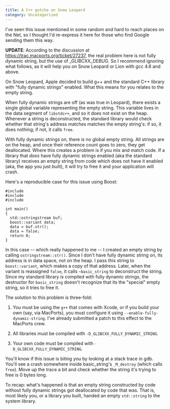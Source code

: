 ```yaml
---
title: A C++ gotcha on Snow Leopard
category: Uncategorized
---
```


I've seen this issue mentioned in some random and hard to reach places on the Net, so I thought I'd re-express it here for those who find Google sending them this way.

**UPDATE**: According to the discussion at https://trac.macports.org/ticket/27237, the real problem here is not fully dynamic string, but the use of _GLIBCXX_DEBUG.  So I recommend ignoring what follows, as it will help you on Snow Leopard or Lion with gcc 4.6 and above.

<!--more-->
On Snow Leopard, Apple decided to build g++ and the standard C++ library with "fully dynamic strings" enabled.  What this means for you relates to the empty string.

When fully dynamic strings are off (as was true in Leopard), there exists a single global variable representing the empty string.  This variable lives in the data segment of `libstdc++`, and so it does not exist on the heap.  Whenever a string is deconstructed, the standard library would check whether that string's address matches matches the empty string's: if so, it does nothing; if not, it calls `free`.

With fully dynamic strings on, there is no global empty string.  All strings are on the heap, and once their reference count goes to zero, they get deallocated.  Where this creates a problem is if you mix and match code.  If a library that *does* have fully dynamic strings enabled (aka the standard library) receives an empty string from code which does not have it enabled (aka, the app you just built), it will try to free it and your application will crash.

Here's a reproducible case for this issue using Boost:

    #include 
    #include 
    #include 
   
    int main()
    {
      std::ostringstream buf;
      boost::variant data;
      data = buf.str();
      data = false;
      return 0;
    }

In this case -- which really happened to me -- I created an empty string by calling `ostringstream::str()`.  Since I don't have fully dynamic string on, its address is in data space, not on the heap.  I pass this string to `boost::variant`, which makes a copy of that address.  Later, when the variant is reassigned `false`, it calls `~basic_string` to deconstruct the string.  Since my standard library *is* compiled with fully dynamic strings, the destructor for `basic_string` doesn't recognize that its the "special" empty string, so it tries to free it.

The solution to this problem is three-fold:

 1. You must be using the `g++` that comes with Xcode, or if you build your own (say, via MacPorts), you must configure it using `--enable-fully-dynamic-string`.  I've already submitted a patch to this effect to the MacPorts crew.

 2. All libraries must be compiled with `-D_GLIBCXX_FULLY_DYNAMIC_STRING`.

 3. Your own code must be compiled with `-D_GLIBCXX_FULLY_DYNAMIC_STRING`.

You'll know if this issue is biting you by looking at a stack trace in gdb.  You'll see a crash somewhere inside basic_string's `_M_destroy` (which calls `free`).  Move up the trace a bit and check whether the string it's trying to free is 0 bytes long.

To recap: what's happened is that an empty string constructed by code without fully dynamic strings got deallocated by code that was.  That is, most likely you, or a library you built, handed an empty `std::string` to the system library.

